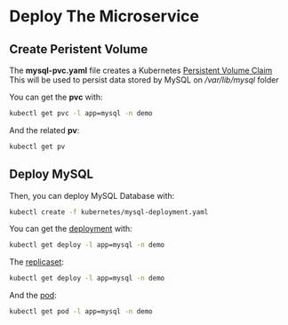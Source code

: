 # Deploy The Microservice

## Create Peristent Volume

The **mysql-pvc.yaml** file creates a Kubernetes [Persistent Volume Claim](https://kubernetes.io/docs/concepts/storage/persistent-volumes/)
This will be used to persist data stored by MySQL on */var/lib/mysql* folder

You can get the **pvc** with:

```bash
kubectl get pvc -l app=mysql -n demo
```

And the related **pv**:

```bash
kubectl get pv
```

## Deploy MySQL

Then, you can deploy MySQL Database with:

```bash
kubectl create -f kubernetes/mysql-deployment.yaml
```

You can get the [deployment](https://kubernetes.io/docs/concepts/workloads/controllers/deployment/) with:

```bash
kubectl get deploy -l app=mysql -n demo
```

The [replicaset](https://kubernetes.io/docs/concepts/workloads/controllers/replicaset/):

```bash
kubectl get deploy -l app=mysql -n demo
```

And the [pod](https://kubernetes.io/docs/concepts/workloads/pods/pod/):

```bash
kubectl get pod -l app=mysql -n demo
```
